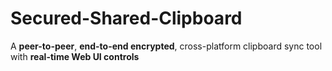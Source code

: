 # Secured-Shared-Clipboard
A **peer-to-peer**, **end-to-end encrypted**, cross-platform clipboard sync tool with **real-time Web UI controls**
